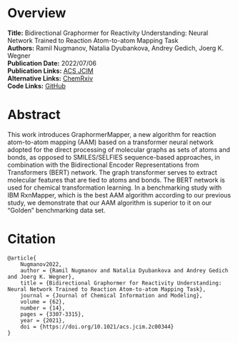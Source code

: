 # Overview
**Title:** Bidirectional Graphormer for Reactivity Understanding: Neural Network Trained to Reaction Atom-to-atom
Mapping Task<br>
**Authors:** Ramil Nugmanov, Natalia Dyubankova, Andrey Gedich, Joerg K. Wegner<br>
**Publication Date:** 2022/07/06<br>
**Publication Links:** [ACS JCIM](https://pubs.acs.org/doi/10.1021/acs.jcim.2c00344)<br>
**Alternative Links:** [ChemRxiv](https://chemrxiv.org/engage/chemrxiv/article-details/62348dd0a4ed957158249609)<br>
**Code Links:** [GitHub](https://github.com/chython/chytorch-rxnmap)


# Abstract
This work introduces GraphormerMapper, a new algorithm for reaction atom-to-atom mapping (AAM) based on a transformer
neural network adopted for the direct processing of molecular graphs as sets of atoms and bonds, as opposed to
SMILES/SELFIES sequence-based approaches, in combination with the Bidirectional Encoder Representations from
Transformers (BERT) network. The graph transformer serves to extract molecular features that are tied to atoms and
bonds. The BERT network is used for chemical transformation learning. In a benchmarking study with IBM RxnMapper, which
is the best AAM algorithm according to our previous study, we demonstrate that our AAM algorithm is superior to it on
our “Golden” benchmarking data set.


# Citation
```
@article{
    Nugmanov2022,
    author = {Ramil Nugmanov and Natalia Dyubankova and Andrey Gedich and Joerg K. Wegner},
    title = {Bidirectional Graphormer for Reactivity Understanding: Neural Network Trained to Reaction Atom-to-atom Mapping Task},
    journal = {Journal of Chemical Information and Modeling},
    volume = {62},
    number = {14},
    pages = {3307-3315},
    year = {2021},
    doi = {https://doi.org/10.1021/acs.jcim.2c00344}
}
```

